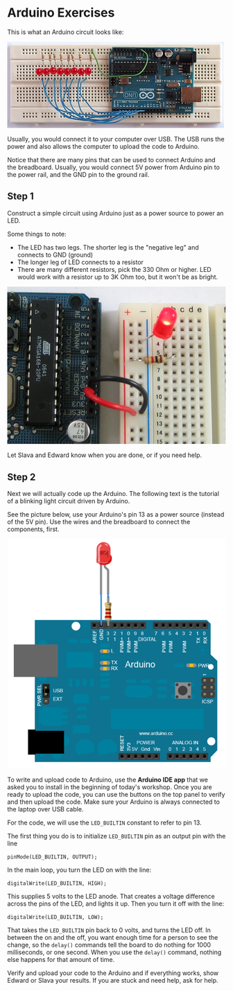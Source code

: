 # Arduino Exercises

This is what an Arduino circuit looks like:

![](./images/knight-rider-breadboard-circuit.jpg)

Usually, you would connect it to your computer over USB. The USB runs the power and also allows the computer to upload the code to Arduino.

Notice that there are many pins that can be used to connect Arduino and the breadboard. Usually, you would connect 5V power from Arduino pin to the power rail, and the GND pin to the ground rail.

## Step 1

Construct a simple circuit using Arduino just as a power source to power an LED.

Some things to note:

- The LED has two legs. The shorter leg is the "negative leg" and connects to GND (ground)
- The longer leg of LED connects to a resistor
- There are many different resistors, pick the 330 Ohm or higher. LED would work with a resistor up to 3K Ohm too, but it won't be as bright.

![](./images/poweredled.jpg)

Let Slava and Edward know when you are done, or if you need help.

## Step 2

Next we will actually code up the Arduino. The following text is the tutorial of a blinking light circuit driven by Arduino.

See the picture below, use your Arduino's pin 13 as a power source (instead of the 5V pin). Use the wires and the breadboard to connect the components, first.

![](./images/ExampleCircuit_bb.png)

To write and upload code to Arduino, use the __Arduino IDE app__ that we asked you to install in the beginning of today's workshop. Once you are ready to upload the code, you can use the buttons on the top panel to verify and then upload the code. Make sure your Arduino is always connected to the laptop over USB cable.

For the code, we will use the `LED_BUILTIN` constant to refer to pin 13.

The first thing you do is to initialize `LED_BUILTIN` pin as an output pin with the line

```
pinMode(LED_BUILTIN, OUTPUT);
```

In the main loop, you turn the LED on with the line:

```
digitalWrite(LED_BUILTIN, HIGH);
```

This supplies 5 volts to the LED anode. That creates a voltage difference across the pins of the LED, and lights it up. Then you turn it off with the line:

```
digitalWrite(LED_BUILTIN, LOW);
```

That takes the `LED_BUILTIN` pin back to 0 volts, and turns the LED off. In between the on and the off, you want enough time for a person to see the change, so the `delay()` commands tell the board to do nothing for 1000 milliseconds, or one second. When you use the `delay()` command, nothing else happens for that amount of time.

Verify and upload your code to the Arduino and if everything works, show Edward or Slava your results. If you are stuck and need help, ask for help.

